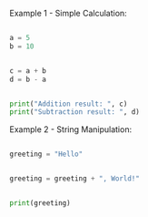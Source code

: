 Example 1 - Simple Calculation:

```python

a = 5
b = 10


c = a + b
d = b - a


print("Addition result: ", c)
print("Subtraction result: ", d)
```

Example 2 - String Manipulation:

```python

greeting = "Hello"


greeting = greeting + ", World!"


print(greeting)
```
